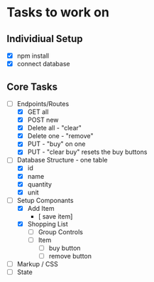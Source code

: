 # Tasks to work on

## Individiual Setup
- [x] npm install
- [x] connect database

## Core Tasks

- [ ] Endpoints/Routes
    - [x] GET all
    - [x] POST new
    - [x] Delete all - "clear"
    - [x] Delete one - "remove"
    - [x] PUT - "buy" on one
    - [x] PUT - "clear buy" resets the buy buttons

- [ ] Database Structure - one table
    - [x] id
    - [x] name
    - [x] quantity
    - [x] unit

- [ ] Setup Componants
    - [x] Add Item
        - [ save item]
    - [x] Shopping List
        - [ ] Group Controls
        - [ ] Item
            - [ ] buy button
            - [ ] remove button

- [ ] Markup / CSS
- [ ] State